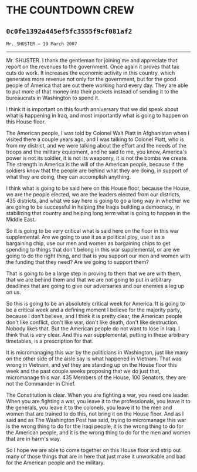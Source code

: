 # THE COUNTDOWN CREW
## `0c0fe1392a445ef5fc3555f9cf081af2`
`Mr. SHUSTER — 19 March 2007`

---


Mr. SHUSTER. I thank the gentleman for joining me and appreciate that 
report on the revenues to the government. Once again it proves that tax 
cuts do work. It increases the economic activity in this country, which 
generates more revenue not only for the government, but for the good 
people of America that are out there working hard every day. They are 
able to put more of that money into their pockets instead of sending it 
to the bureaucrats in Washington to spend it.

I think it is important on this fourth anniversary that we did speak 
about what is happening in Iraq, and most importantly what is going to 
happen on this House floor.

The American people, I was told by Colonel Walt Piatt in Afghanistan 
when I visited there a couple years ago, and I was talking to Colonel 
Piatt, who is from my district, and we were talking about the effort 
and the needs of the troops and the military equipment, and he said to 
me, you know, America's power is not its soldier, it is not its 
weaponry, it is not the bombs we create. The strength in America is the 
will of the American people, because if the soldiers know that the 
people are behind what they are doing, in support of what they are 
doing, they can accomplish anything.

I think what is going to be said here on this House floor, because 
the House, we are the people elected, we are the leaders elected from 
our districts, 435 districts, and what we say here is going to go a 
long way in whether we are going to be successful in helping the Iraqis 
building a democracy, in stabilizing that country and helping long term 
what is going to happen in the Middle East.

So it is going to be very critical what is said here on the floor in 
this war supplemental. Are we going to use it as a political ploy, use 
it as a bargaining chip, use our men and women as bargaining chips to 
get spending to things that don't belong in this war supplemental, or 
are we going to do the right thing, and that is you support our men and 
women with the funding that they need? Are we going to support them?

That is going to be a large step in proving to them that we are with 
them, that we are behind them and that we are not going to put in 
arbitrary deadlines that are going to give our adversaries and our 
enemies a leg up on us.

So this is going to be an absolutely critical week for America. It is 
going to be a critical week and a defining moment I believe for the 
majority party, because I don't believe, and I think it is pretty 
clear, the American people don't like conflict, don't like war, don't 
like death, don't like destruction. Nobody likes that. But the American 
people do not want to lose in Iraq. I think that is very clear. And 
this war supplemental, putting in these arbitrary timetables, is a 
prescription for that.

It is micromanaging this war by the politicians in Washington, just 
like many on the other side of the aisle say is what happened in 
Vietnam. That was wrong in Vietnam, and yet they are standing up on the 
House floor this week and the past couple weeks proposing that we do 
just that, micromanage this war. 435 Members of the House, 100 
Senators, they are not the Commander in Chief.



The Constitution is clear. When you are fighting a war, you need one 
leader. When you are fighting a war, you leave it to the professionals, 
you leave it to the generals, you leave it to the colonels, you leave 
it to the men and women that are trained to do this, not bring it on 
the House floor. And as I said and as The Washington Post has said, 
trying to micromanage this war is the wrong thing to do for the Iraqi 
people, it is the wrong thing to do for the American people, and it is 
the wrong thing to do for the men and women that are in harm's way.

So I hope we are able to come together on this House floor and strip 
out many of those things that are in here that just make it unworkable 
and bad for the American people and the military.

